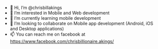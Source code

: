 - 👋 Hi, I’m @chrisbillakings
- 👀 I’m interested in Mobile and Web development
- 🌱 I’m currently learning mobile development
- 💞️ I’m looking to collaborate on Mobile app development (Android, iOS and Desktop applications)
- 📫 You can reach me on facebook at https://www.facebook.com/chrisbillionaire.akings/

<!---
chrisbillakings/chrisbillakings is a ✨ special ✨ repository because its `README.md` (this file) appears on your GitHub profile.
You can click the Preview link to take a look at your changes.
--->
